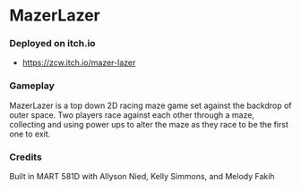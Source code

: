 # MazerLazer

### Deployed on itch.io
* https://zcw.itch.io/mazer-lazer

### Gameplay
MazerLazer is a top down 2D racing maze game set against the backdrop of outer space. Two players race against each other through a maze, collecting and using power ups to alter the maze as they race to be the first one to exit.

### Credits
Built in MART 581D with Allyson Nied, Kelly Simmons, and Melody Fakih
